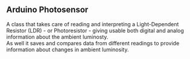 ## Arduino Photosensor
A class that takes care of reading and interpreting a Light-Dependent Resistor (LDR) - or Photoresistor - giving usable both digital and analog information about the ambient luminosty. <br/>
As well it saves and compares data from different readings to provide information about changes in ambient luminosity.
